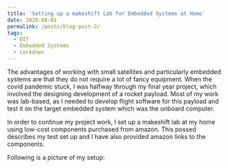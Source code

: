 ```yaml
---
title: 'Setting up a makeshift Lab for Embedded Systems at Home'
date: 2020-08-01
permalink: /posts/blog-post-2/
tags:
  - DIY
  - Embedded Systems 
  - Lockdown
---
```

The advantages of working with small satellites and particularly embedded systems are that they do not require a lot of fancy equipment. When the covid pandemic stuck, I was halfway through my final year project,  which involved the designing development of a rocket payload. Most of my work was lab-based, as I needed to develop flight software for this payload and test it on the target embedded system which was the onboard computer. 

In order to continue my project work, I set up a makeshift lab at my home using low-cost components purchased from amazon. This possed describes my test set up and I have also provided amazon links to the components. 

Following is a picture of my setup: 
